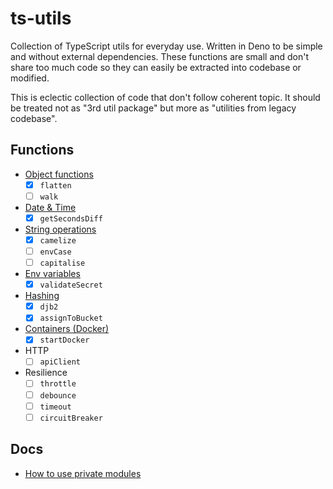 # ts-utils

Collection of TypeScript utils for everyday use. Written in Deno to be simple
and without external dependencies. These functions are small and don't share too
much code so they can easily be extracted into codebase or modified.

This is eclectic collection of code that don't follow coherent topic. It should
be treated not as "3rd util package" but more as "utilities from legacy
codebase".

## Functions

- [Object functions](./obj.ts)
  - [x] `flatten`
  - [ ] `walk`
- [Date & Time](./time.ts)
  - [x] `getSecondsDiff`
- [String operations](./string.ts)
  - [x] `camelize`
  - [ ] `envCase`
  - [ ] `capitalise`
- [Env variables](./env.ts)
  - [x] `validateSecret`
- [Hashing](./hash.ts)
  - [x] `djb2`
  - [x] `assignToBucket`
- [Containers (Docker)](./oci.ts)
  - [x] `startDocker`
- HTTP
  - [ ] `apiClient`
- Resilience
  - [ ] `throttle`
  - [ ] `debounce`
  - [ ] `timeout`
  - [ ] `circuitBreaker`

## Docs

- [How to use private modules](https://deno.com/manual@v1.15.2/linking_to_external_code/private)
